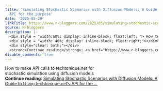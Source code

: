 ```yaml
---
title: 'Simulating Stochastic Scenarios with Diffusion Models: A Guide to Using techtonique.net’s
  API for the purpose'
date: '2025-05-29'
linkTitle: https://www.r-bloggers.com/2025/05/simulating-stochastic-scenarios-with-diffusion-models-a-guide-to-using-techtonique-nets-api-for-the-purpose/
source: R-bloggers
description: |-
  <div style = "width:60%; display: inline-block; float:left; "> How to make API calls to techtonique.net for stochastic simulation using diffusion models</div>
  <div style = "width: 40%; display: inline-block; float:right;"></div>
  <div style="clear: both;"></div>
  <strong>Continue reading</strong>: <a href="https://www.r-bloggers.com/2025/05/simulating-stochastic-scenarios-with-diffusion-models-a-guide-to-using-techtonique-nets-api-for-the-purpose/">Simulating Stochastic Scenarios with Diffusion Models: A Guide to Using techtonique.net’s API for the ...
disable_comments: true
---
```

<div style = "width:60%; display: inline-block; float:left; "> How to make API calls to techtonique.net for stochastic simulation using diffusion models</div>
<div style = "width: 40%; display: inline-block; float:right;"></div>
<div style="clear: both;"></div>
<strong>Continue reading</strong>: <a href="https://www.r-bloggers.com/2025/05/simulating-stochastic-scenarios-with-diffusion-models-a-guide-to-using-techtonique-nets-api-for-the-purpose/">Simulating Stochastic Scenarios with Diffusion Models: A Guide to Using techtonique.net’s API for the ...